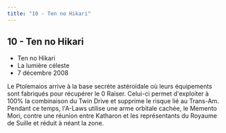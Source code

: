 ```yaml
---
title: "10 - Ten no Hikari"
---
```


10 - Ten no Hikari
------------------

* Ten no Hikari
* La lumière céleste
* 7 décembre 2008


Le Ptolemaios arrive à la base secrète astéroïdale où leurs équipements sont fabriqués pour récupérer le 0 Raiser. Celui-ci permet d'exploiter à 100% la combinaison du Twin Drive et supprime le risque lié au Trans-Am. Pendant ce temps, l'A-Laws utilise une arme orbitale cachée, le Memento Mori, contre une réunion entre Katharon et les représentants du Royaume de Suille et réduit à néant la zone.


